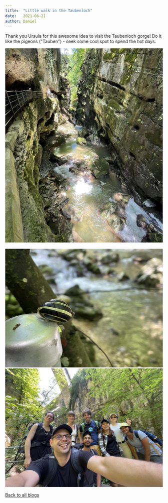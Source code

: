```yaml
---
title:  "Little walk in the Taubenloch"
date:   2021-06-21
author: Daniel
---
```


Thank you Ursula for this awesome idea to visit the Taubenloch gorge! Do it like the pigeons ("Tauben") - seek some cool spot to spend the hot days.

<div class="layout-blog" markdown="1">
<body>

<script src="https://cdn.jsdelivr.net/npm/jquery@3.5.1/dist/jquery.min.js"></script>
<link rel="stylesheet" href="https://cdn.jsdelivr.net/gh/fancyapps/fancybox@3.5.7/dist/jquery.fancybox.min.css" />
<script src="https://cdn.jsdelivr.net/gh/fancyapps/fancybox@3.5.7/dist/jquery.fancybox.min.js"></script>

<a href="/images/blog/blog_2021-06-21/1.jpeg" data-fancybox="gallery" data-caption="Entering the cool gorge">
	<img src="/images/blog/blog_2021-06-21/1.jpeg" alt="" />
</a>

<a href="/images/blog/blog_2021-06-21/2.jpeg" data-fancybox="gallery" data-caption="Some midway climbing activity">
	<img src="/images/blog/blog_2021-06-21/2.jpeg" alt="" />
</a>

<a href="/images/blog/blog_2021-06-21/3.jpeg" data-fancybox="gallery" data-caption="Accidental species interactions">
	<img src="/images/blog/blog_2021-06-21/3.jpeg" alt="" />
</a>

<a href="/images/blog/blog_2021-06-21/4.jpeg" data-fancybox="gallery" data-caption="Happy people in a non-Zoom meeting">
	<img src="/images/blog/blog_2021-06-21/4.jpeg" alt="" />
</a>

</body>
</div>

[Back to all blogs](/blog/)
